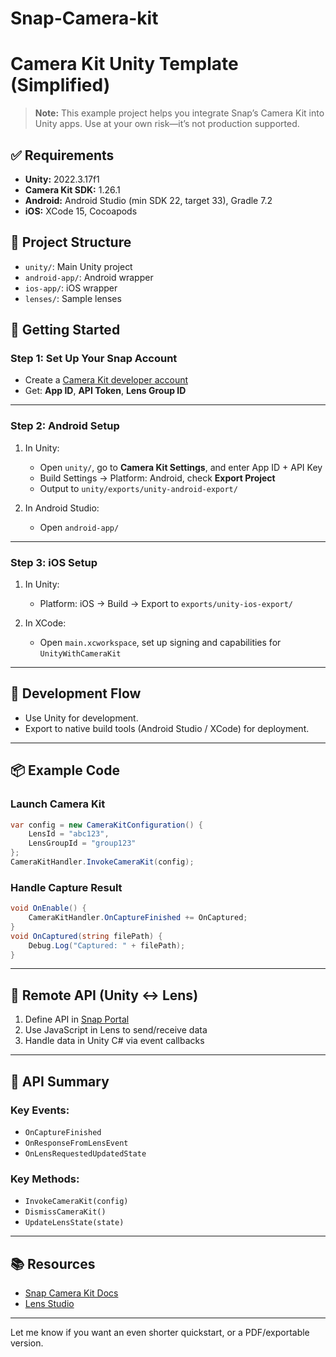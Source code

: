 # Snap-Camera-kit
# Camera Kit Unity Template (Simplified)

> **Note:** This example project helps you integrate Snap’s Camera Kit into Unity apps. Use at your own risk—it’s not production supported.

## ✅ Requirements

* **Unity:** 2022.3.17f1
* **Camera Kit SDK:** 1.26.1
* **Android:** Android Studio (min SDK 22, target 33), Gradle 7.2
* **iOS:** XCode 15, Cocoapods

## 📁 Project Structure

* `unity/`: Main Unity project
* `android-app/`: Android wrapper
* `ios-app/`: iOS wrapper
* `lenses/`: Sample lenses

## 🚀 Getting Started

### Step 1: Set Up Your Snap Account

* Create a [Camera Kit developer account](https://camera-kit.snapchat.com/)
* Get: **App ID**, **API Token**, **Lens Group ID**

---

### Step 2: Android Setup

1. In Unity:

   * Open `unity/`, go to **Camera Kit Settings**, and enter App ID + API Key
   * Build Settings → Platform: Android, check **Export Project**
   * Output to `unity/exports/unity-android-export/`
2. In Android Studio:

   * Open `android-app/`

---

### Step 3: iOS Setup

1. In Unity:

   * Platform: iOS → Build → Export to `exports/unity-ios-export/`
2. In XCode:

   * Open `main.xcworkspace`, set up signing and capabilities for `UnityWithCameraKit`

---

## 🧠 Development Flow

* Use Unity for development.
* Export to native build tools (Android Studio / XCode) for deployment.

---

## 📦 Example Code

### Launch Camera Kit

```csharp
var config = new CameraKitConfiguration() {
    LensId = "abc123",
    LensGroupId = "group123"
};
CameraKitHandler.InvokeCameraKit(config);
```

### Handle Capture Result

```csharp
void OnEnable() {
    CameraKitHandler.OnCaptureFinished += OnCaptured;
}
void OnCaptured(string filePath) {
    Debug.Log("Captured: " + filePath);
}
```

---

## 📡 Remote API (Unity ↔ Lens)

1. Define API in [Snap Portal](https://my-lenses.snapchat.com/apis)
2. Use JavaScript in Lens to send/receive data
3. Handle data in Unity C# via event callbacks

---

## 🧩 API Summary

### Key Events:

* `OnCaptureFinished`
* `OnResponseFromLensEvent`
* `OnLensRequestedUpdatedState`

### Key Methods:

* `InvokeCameraKit(config)`
* `DismissCameraKit()`
* `UpdateLensState(state)`

---

## 📚 Resources

* [Snap Camera Kit Docs](https://docs.snap.com/camera-kit)
* [Lens Studio](https://lensstudio.snapchat.com)

---

Let me know if you want an even shorter quickstart, or a PDF/exportable version.

